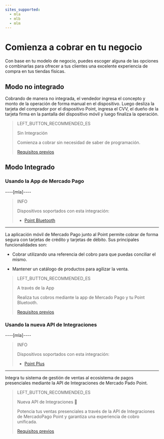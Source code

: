 ```yaml
---
sites_supported:
  - mla
  - mlb
  - mlm
---
```


# Comienza a cobrar en tu negocio

Con base en tu modelo de negocio, puedes escoger alguna de las opciones o combinarlas para ofrecer a tus clientes una excelente experiencia de compra en tus tiendas físicas.

## Modo no integrado

Cobrando de manera no integrada, el vendedor ingresa el concepto y monto de la operación de forma manual en el dispositivo. Luego desliza la tarjeta del comprador por el dispositivo Point, ingresa el CVV, el dueño de la tarjeta firma en la pantalla del dispositivo móvil y luego finaliza la operación.

> LEFT_BUTTON_RECOMMENDED_ES
>
> Sin Integración
>
> Comienza a cobrar sin necesidad de saber de programación.
>
> [Requisitos previos](https://www.mercadopago[FAKER][URL][DOMAIN]/developers/es/guides/in-person-payments/mp-point/without-integration)

## Modo Integrado

### Usando la App de Mercado Pago

----[mla]----
> INFO
> 
> Dispositivos soportados con esta integración:
> 
> - [Point Bluetooth](https://www.mercadopago.com.ar/point-bluetooth?ref=devsite)
------------

La aplicación móvil de Mercado Pago junto al Point permite cobrar de forma segura con tarjetas de crédito y tarjetas de débito. Sus principales funcionalidades son:

- Cobrar utilizando una referencia del cobro para que puedas conciliar el mismo.

- Mantener un catálogo de productos para agilizar la venta.

> LEFT_BUTTON_RECOMMENDED_ES
>
> A través de la App
>
> Realiza tus cobros mediante la app de Mercado Pago y tu Point Bluetooth.
>
> [Requisitos previos](https://www.mercadopago[FAKER][URL][DOMAIN]/developers/es/guides/in-person-payments/mp-point/how-to-integrate)

### Usando la nueva API de Integraciones

----[mla]----
> INFO
> 
> Dispositivos soportados con esta integración:
> 
> - [Point Plus](https://www.mercadopago.com.ar/point-plus?ref=devsite)
------------

Integra tu sistema de gestión de ventas al ecosistema de pagos presenciales mediante la API de Integraciones de Mercado Pado Point.

> LEFT_BUTTON_RECOMMENDED_ES
>
> Nueva API de Integraciones 🚀
>
> Potencia tus ventas presenciales a través de la API de Integraciones de MercadoPago Point y garantiza una experiencia de cobro unificada.
>
> [Requisitos previos](https://www.mercadopago[FAKER][URL][DOMAIN]/developers/es/guides/in-person-payments/mp-point/integration-api/introduction)
